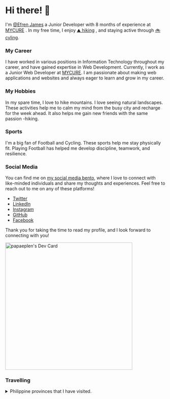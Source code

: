 # Hi there! 👋

I'm [@Efren James](https://www.facebook.com/papaeplen) a Junior Developer  with 8 months of experience at [MYCURE](https://www.mycure.md) . In my free time, I enjoy [⛰️ hiking](https://www.strava.com/athletes/47579461) , and staying active through [:bike: cyling](https://www.strava.com/athletes/47579461).

### My Career

I have worked in various positions in Information Technology throughout my career, and have gained expertise in Web Development. Currently, I work as a Junior Web Developer at [MYCURE](https://www.mycure.md). I am passionate about making web applications and websites and always eager to learn and grow in my career.

### My Hobbies

In my spare time, I love to hike mountains. I love seeing natural landscapes. These activities help me to calm my mind from the busy city and recharge for the week ahead. It also helps me gain new friends with the same passion -hiking.

### Sports

I'm a big fan of Football and Cycling. These sports help me stay physically fit. Playing Football has helped me develop discipline, teamwork, and resilience.

### Social Media

You can find me on [my social media bento](https://www.bento.me/papaeplen), where I love to connect with like-minded individuals and share my thoughts and experiences. Feel free to reach out to me on any of these platforms!
- [Twitter](https://twitter.com/papaeplen)
- [LinkedIn](https://www.linkedin.com/in/papaeplen)
- [Instagram](https://www.instagram.com/papaeplen/)
- [GitHub](https://github.com/papaeplen)
- [Facebook](https://www.facebook.com/papaeplen)


Thank you for taking the time to read my profile, and I look forward to connecting with you!


<a href="https://bento.me/papaeplen"><img src="https://github.com/papaeplen/papaeplen/blob/main/devcard.svg" width="400" alt="papaeplen's Dev Card"/></a>
<!---
papaeplen/papaeplen is a ✨ special ✨ repository because its `README.md` (this file) appears on your GitHub profile.
You can click the Preview link to take a look at your changes.
--->

### Travelling 
<details>
  <summary>Philippine provinces that I have visited.</summary>
  
## Ilocos Region (Region I)
- [ ] Ilocos Norte
- [ ] Ilocos Sur
- [ ] La Union
- [ ] Pangasinan

## Cagayan Valley (Region II)
- [ ] Batanes
- [ ] Cagayan
- [ ] Isabela
- [ ] Nueva Vizcaya
- [ ] Quirino

## Central Luzon (Region III)
- [ ] Aurora
- [ ] Bataan
- [ ] Bulacan
- [ ] Nueva Ecija
- [ ] Pampanga
- [ ] Tarlac
- [ ] Zambales

## CALABARZON (Region IV-A)
- [ ] Batangas
- [ ] Cavite
- [ ] Laguna
- [ ] Quezon
- [ ] Rizal

## MIMAROPA (Region IV-B)
- [ ] Marinduque
- [ ] Occidental Mindoro
- [ ] Oriental Mindoro
- [ ] Palawan
- [ ] Romblon

## Bicol Region (Region V)
- [ ] Albay
- [ ] Camarines Norte
- [ ] Camarines Sur
- [ ] Catanduanes
- [ ] Masbate
- [ ] Sorsogon

## Western Visayas (Region VI)
- [ ] Aklan
- [ ] Antique
- [ ] Capiz
- [ ] Guimaras
- [ ] Iloilo
- [ ] Negros Occidental

## Central Visayas (Region VII)
- [ ] Bohol
- [ ] Cebu
- [ ] Negros Oriental
- [ ] Siquijor

## Eastern Visayas (Region VIII)
- [ ] Biliran
- [ ] Eastern Samar
- [ ] Leyte
- [ ] Northern Samar
- [ ] Samar
- [ ] Southern Leyte

## Zamboanga Peninsula (Region IX)
- [ ] Zamboanga del Norte
- [ ] Zamboanga del Sur
- [ ] Zamboanga Sibugay

## Northern Mindanao (Region X)
- [ ] Bukidnon
- [ ] Camiguin
- [ ] Lanao del Norte
- [ ] Misamis Occidental
- [ ] Misamis Oriental

## Davao Region (Region XI)
- [ ] Davao de Oro (Compostela Valley)
- [ ] Davao del Norte
- [ ] Davao del Sur
- [ ] Davao Occidental
- [ ] Davao Oriental

## SOCCSKSARGEN (Region XII)
- [ ] Cotabato
- [ ] Sarangani
- [ ] South Cotabato
- [ ] Sultan Kudarat

## Caraga Region (Region XIII)
- [ ] Agusan del Norte
- [ ] Agusan del Sur
- [ ] Dinagat Islands
- [ ] Surigao del Norte
- [ ] Surigao del Sur

## Bangsamoro Autonomous Region in Muslim Mindanao (BARMM)
- [ ] Basilan
- [ ] Lanao del Sur
- [ ] Maguindanao
- [ ] Sulu
- [ ] Tawi-Tawi
</details>
